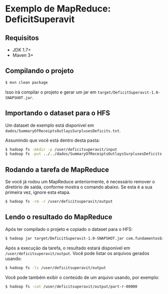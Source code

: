 # Exemplo de MapReduce: DeficitSuperavit

## Requisitos

- JDK 1.7+
- Maven 3+

## Compilando o projeto

```bash
$ mvn clean package
```

Isso irá compilar o projeto e gerar um jar em `target/DeficitSuperavit-1.0-SNAPSHOT.jar`.

## Importando o dataset para o HFS

Um dataset de exemplo está disponivel em `dados/SummaryOfReceiptsOutlaysSurplusesDeficits.txt`.

Assumindo que você está dentro desta pasta:

```bash
$ hadoop fs -mkdir -p /user/deficitsuperavit/input
$ hadoop fs -put ../../dados/SummaryOfReceiptsOutlaysSurplusesDeficits.txt /user/deficitsuperavit/input
```

## Rodando a tarefa de MapReduce

Se você já rodou um MapReduce anteriormente, é necessário remover o diretório de saída, conforme mostra o comando abaixo. Se esta é a sua primeira vez, ignore esta etapa.

```bash
$ hadoop fs -rm -r /user/deficitsuperavit/output
```

## Lendo o resultado do MapReduce

Após ter compilado o projeto e copiado o dataset para o HFS:

```bash
$ hadoop jar target/DeficitSuperavit-1.0-SNAPSHOT.jar com.fundamentosbigdata.DeficitSuperavitDriver /user/deficitsuperavit/input /user/deficitsuperavit/output
```

Após a execução da tarefa, o resultado estará disponível em `/user/deficitsuperavit/output`. Você pode listar os arquivos gerados usando:

```bash
$ hadoop fs -ls /user/deficitsuperavit/output
```

Você pode também exibir o conteúdo de um arquivo usando, por exemplo:

```bash
$ hadoop fs -cat /user/deficitsuperavit/output/part-r-00000
```
